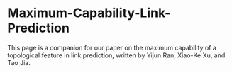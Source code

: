 # Maximum-Capability-Link-Prediction
This page is a companion for our paper on the maximum capability of a topological feature in link prediction, written by Yijun Ran, Xiao-Ke Xu, and Tao Jia.
